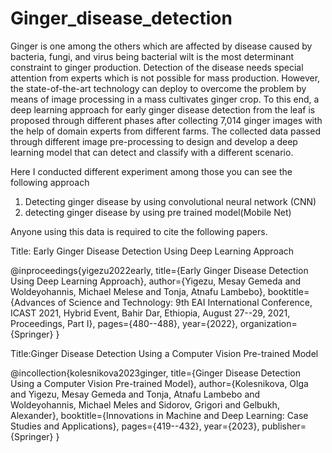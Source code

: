 # Ginger_disease_detection

Ginger is one among the others which are affected by disease caused by bacteria, fungi, and virus being bacterial wilt is the most determinant constraint to ginger production. Detection of the disease needs special attention from experts which is not possible for mass production. However, the state-of-the-art technology can deploy to overcome the problem by means of image processing in a mass cultivates ginger crop. To this end, a deep learning approach for early ginger disease detection from the leaf is proposed through different phases after collecting 7,014 ginger images with the help of domain experts from different farms. The collected data passed through different image pre-processing to design and develop a deep learning model that can detect and classify with a different scenario. 

Here I conducted different experiment among those you can see the following approach
1. Detecting ginger disease by using convolutional neural network (CNN)
2. detecting ginger disease by using pre trained model(Mobile Net)

Anyone using this data is required to cite the following papers.

Title: Early Ginger Disease Detection Using Deep Learning Approach

@inproceedings{yigezu2022early,
  title={Early Ginger Disease Detection Using Deep Learning Approach},
  author={Yigezu, Mesay Gemeda and Woldeyohannis, Michael Melese and Tonja, Atnafu Lambebo},
  booktitle={Advances of Science and Technology: 9th EAI International Conference, ICAST 2021, Hybrid Event, Bahir Dar, Ethiopia, August 27--29, 2021, Proceedings, Part I},
  pages={480--488},
  year={2022},
  organization={Springer}
}

Title:Ginger Disease Detection Using a Computer Vision Pre-trained Model

@incollection{kolesnikova2023ginger,
  title={Ginger Disease Detection Using a Computer Vision Pre-trained Model},
  author={Kolesnikova, Olga and Yigezu, Mesay Gemeda and Tonja, Atnafu Lambebo and Woldeyohannis, Michael Meles and Sidorov, Grigori and Gelbukh, Alexander},
  booktitle={Innovations in Machine and Deep Learning: Case Studies and Applications},
  pages={419--432},
  year={2023},
  publisher={Springer}
}
